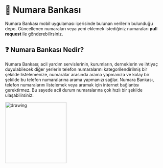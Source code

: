 # 📱 Numara Bankası
Numara Bankası mobil uygulaması içerisinde bulunan verilerin bulunduğu depo. Güncellenen numaraları veya yeni eklemek istediğiniz numaraları **pull request** ile gönderebilirsiniz.

## ❓ Numara Bankası Nedir?
Numara Bankası; acil yardım servislerinin, kurumların, derneklerin ve ihtiyaç duyulabilecek diğer yerlerin telefon numaralarını kategorilendirilmiş bir şekilde listelemenize, numaralar arasında arama yapmanıza ve kolay bir şekilde bu telefon numaralarına arama yapmanızı sağlar. Numara Bankası, telefon numaralarını listelemek veya aramak için internet bağlantısı gerektirmez. Bu sayede acil durum numaralarına çok hızlı bir şekilde ulaşabilirsiniz.

<a href="https://play.google.com/store/apps/details?id=com.numarabankasi"><img src="https://raw.githubusercontent.com/steverichey/google-play-badge-svg/266d2b2df26f10d3c00b8129a0bd9f6da6b19f00/img/tr_get.svg" alt="drawing" width="200"/></a>
